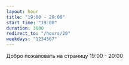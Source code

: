 ```yaml
---
layout: hour
title: "19:00 - 20:00"
start_time: "19:00"
duration: 3600
redirect_to: "/hours/20"
weekdays: "1234567"
---
```


<!-- Содержимое для отображения в 19:00 - 20:00 -->
<p>Добро пожаловать на страницу 19:00 - 20:00</p>
